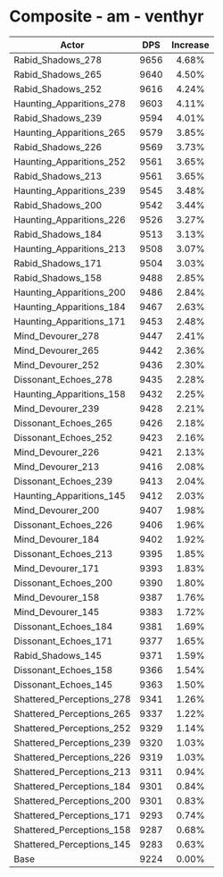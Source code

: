 # Composite - am - venthyr
| Actor | DPS | Increase |
|---|:---:|:---:|
|Rabid_Shadows_278|9656|4.68%|
|Rabid_Shadows_265|9640|4.50%|
|Rabid_Shadows_252|9616|4.24%|
|Haunting_Apparitions_278|9603|4.11%|
|Rabid_Shadows_239|9594|4.01%|
|Haunting_Apparitions_265|9579|3.85%|
|Rabid_Shadows_226|9569|3.73%|
|Haunting_Apparitions_252|9561|3.65%|
|Rabid_Shadows_213|9561|3.65%|
|Haunting_Apparitions_239|9545|3.48%|
|Rabid_Shadows_200|9542|3.44%|
|Haunting_Apparitions_226|9526|3.27%|
|Rabid_Shadows_184|9513|3.13%|
|Haunting_Apparitions_213|9508|3.07%|
|Rabid_Shadows_171|9504|3.03%|
|Rabid_Shadows_158|9488|2.85%|
|Haunting_Apparitions_200|9486|2.84%|
|Haunting_Apparitions_184|9467|2.63%|
|Haunting_Apparitions_171|9453|2.48%|
|Mind_Devourer_278|9447|2.41%|
|Mind_Devourer_265|9442|2.36%|
|Mind_Devourer_252|9436|2.30%|
|Dissonant_Echoes_278|9435|2.28%|
|Haunting_Apparitions_158|9432|2.25%|
|Mind_Devourer_239|9428|2.21%|
|Dissonant_Echoes_265|9426|2.18%|
|Dissonant_Echoes_252|9423|2.16%|
|Mind_Devourer_226|9421|2.13%|
|Mind_Devourer_213|9416|2.08%|
|Dissonant_Echoes_239|9413|2.04%|
|Haunting_Apparitions_145|9412|2.03%|
|Mind_Devourer_200|9407|1.98%|
|Dissonant_Echoes_226|9406|1.96%|
|Mind_Devourer_184|9402|1.92%|
|Dissonant_Echoes_213|9395|1.85%|
|Mind_Devourer_171|9393|1.83%|
|Dissonant_Echoes_200|9390|1.80%|
|Mind_Devourer_158|9387|1.76%|
|Mind_Devourer_145|9383|1.72%|
|Dissonant_Echoes_184|9381|1.69%|
|Dissonant_Echoes_171|9377|1.65%|
|Rabid_Shadows_145|9371|1.59%|
|Dissonant_Echoes_158|9366|1.54%|
|Dissonant_Echoes_145|9363|1.50%|
|Shattered_Perceptions_278|9341|1.26%|
|Shattered_Perceptions_265|9337|1.22%|
|Shattered_Perceptions_252|9329|1.14%|
|Shattered_Perceptions_239|9320|1.03%|
|Shattered_Perceptions_226|9319|1.03%|
|Shattered_Perceptions_213|9311|0.94%|
|Shattered_Perceptions_184|9301|0.84%|
|Shattered_Perceptions_200|9301|0.83%|
|Shattered_Perceptions_171|9293|0.74%|
|Shattered_Perceptions_158|9287|0.68%|
|Shattered_Perceptions_145|9283|0.63%|
|Base|9224|0.00%|
